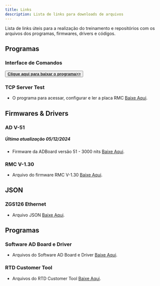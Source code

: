 ```yaml
---
title: Links
description: Lista de links para downloads de arquivos
---
```


Lista de links úteis para a realização do treinamento e repositórios com os arquivos dos programas, firmwares, drivers e códigos.

## Programas

### Interface de Comandos
<button type="button"><a href="https://drive.google.com/file/d/1reeI2inHfaJqs_VBb1j0o9lVo6PCGzdd/view?usp=sharing" target="_blank"><b>Clique aqui para baixar o programa>></b></a></button> 

### TCP Server Test
- O programa para acessar, configurar e ler a placa RMC [Baixe Aqui](https://drive.google.com/file/d/1jiWvUKo4-vqySHiBluZJgpN4X_CW3gsp/view?usp=drive_link).

## Firmwares & Drivers

### AD V-51
##### Última atualização 05/12/2024

- Firmware da ADBoard versão 51 - 3000 nits [Baixe Aqui](https://raw.githubusercontent.com/alexabreup/boe-elt/main/AD_ZG435_v50_v51/RL6449_Project.bin).

### RMC V-1.30
- Arquivo do firmware RMC V-1.30 [Baixe Aqui](https://raw.githubusercontent.com/alexabreup/boe-elt/main/RMC_ZGS126_v130/ZGS126_Upgrade.bin).

## JSON

### ZGS126 Ethernet 
- Arquivo JSON [Baixe Aqui](https://raw.githubusercontent.com/alexabreup/boe-elt/main/RMC_ZGS126_v130/zgs126_eth_para.json).

## Programas

### Software AD Board e Driver
- Arquivos do Software AD Board e Driver [Baixe Aqui](https://drive.google.com/drive/folders/1BPQBd0VUpNbndtWq1wBrJSynjWqd4FkU?usp=drive_link).

### RTD Customer Tool
- Arquivos do RTD Customer Tool [Baixe Aqui](https://drive.google.com/drive/folders/1G731JCWcYKL3zHtpRGDOoBdZKHaQoDM2?usp=drive_link).


 